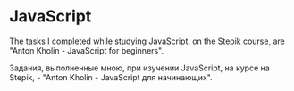 # JavaScript
The tasks I completed while studying JavaScript, on the Stepik course, are "Anton Kholin - JavaScript for beginners".

Задания, выполненные мною, при изучении JavaScript, на курсе на Stepik, - "Anton Kholin - JavaScript для начинающих".
